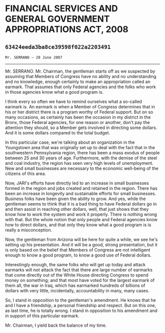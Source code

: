# FINANCIAL SERVICES AND GENERAL GOVERNMENT APPROPRIATIONS ACT, 2008
## `63424eeda3ba8ce39598f022a2203491`
`Mr. SERRANO — 28 June 2007`

---


Mr. SERRANO. Mr. Chairman, the gentleman starts off as we suspected 
by assuming that Members of Congress have no ability and no 
understanding and no knowledge, enough certainly to make an 
appropriation called an earmark. That assumes that only Federal 
agencies and the folks who work in those agencies know what a good 
program is.

I think every so often we have to remind ourselves what a so-called 
earmark is. An earmark is when a Member of Congress determines that in 
his or her district there is a program worthy of Federal support. But 
on so many occasions, as certainly has been the occasion in my district 
in the Bronx, those Federal agencies, for one reason or another, don't 
pay the attention they should, so a Member gets involved in directing 
some dollars. And it is some dollars compared to the total budget.



In this particular case, we're talking about an organization in the 
Youngstown area that was originally set up to deal with the fact that 
in the southwestern Pennsylvania region, there has been a mass exodus 
of people between 25 and 30 years of age. Furthermore, with the demise 
of the steel and coal industry, the region has seen very high levels of 
unemployment. New and small businesses are necessary to the economic 
well-being of the citizens of this area.

Now, JARI's efforts have directly led to an increase in small 
businesses formed in the region and jobs created and retained in the 
region. There has been an increase in longevity and sustainable efforts 
for small businesses. Business folks have been given the ability to 
grow. And yes, while the gentleman seems to think that it is a bad 
thing to have Federal dollars go in and then assist in reaching other 
dollars, well, that just shows that they know how to work the system 
and work it properly. There is nothing wrong with that. But the whole 
notion that only people and Federal agencies know how to direct 
dollars, and that only they know what a good program is is really a 
misconception.

Now, the gentleman from Arizona will be here for quite a while, we 
see he's setting up his presentation. And it will be a good, strong 
presentation, but it is only based on the belief that Members of 
Congress are not intelligent enough to know a good program, to know a 
good use of Federal dollars.

Interestingly enough, the same folks who will get up today and attack 
earmarks will not attack the fact that there are large number of 
earmarks that come directly out of the White House directing Congress 
to spend money on something; and that most have voted for the largest 
earmark of them all, the war in Iraq, which has earmarked hundreds of 
billions of dollars with very little, incidentally, accountability in 
many, many cases.

So, I stand in opposition to the gentleman's amendment. He knows that 
he and I have a friendship, a personal friendship and respect. But on 
this one, as last time, he is totally wrong. I stand in opposition to 
his amendment and in support of this particular earmark.

Mr. Chairman, I yield back the balance of my time.


